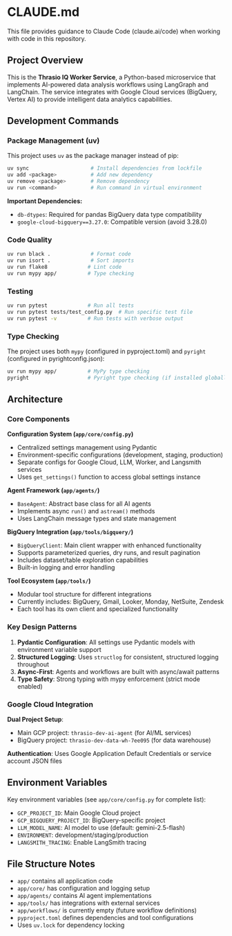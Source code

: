# CLAUDE.md

This file provides guidance to Claude Code (claude.ai/code) when working with code in this repository.

## Project Overview

This is the **Thrasio IQ Worker Service**, a Python-based microservice that implements AI-powered data analysis workflows using LangGraph and LangChain. The service integrates with Google Cloud services (BigQuery, Vertex AI) to provide intelligent data analytics capabilities.

## Development Commands

### Package Management (uv)
This project uses `uv` as the package manager instead of pip:
```bash
uv sync                    # Install dependencies from lockfile
uv add <package>           # Add new dependency
uv remove <package>        # Remove dependency
uv run <command>           # Run command in virtual environment
```

**Important Dependencies:**
- `db-dtypes`: Required for pandas BigQuery data type compatibility
- `google-cloud-bigquery==3.27.0`: Compatible version (avoid 3.28.0)

### Code Quality
```bash
uv run black .             # Format code
uv run isort .             # Sort imports
uv run flake8             # Lint code
uv run mypy app/          # Type checking
```

### Testing
```bash
uv run pytest             # Run all tests
uv run pytest tests/test_config.py  # Run specific test file
uv run pytest -v          # Run tests with verbose output
```

### Type Checking
The project uses both `mypy` (configured in pyproject.toml) and `pyright` (configured in pyrightconfig.json):
```bash
uv run mypy app/          # MyPy type checking
pyright                   # Pyright type checking (if installed globally)
```

## Architecture

### Core Components

**Configuration System (`app/core/config.py`)**
- Centralized settings management using Pydantic
- Environment-specific configurations (development, staging, production)
- Separate configs for Google Cloud, LLM, Worker, and Langsmith services
- Uses `get_settings()` function to access global settings instance

**Agent Framework (`app/agents/`)**
- `BaseAgent`: Abstract base class for all AI agents
- Implements async `run()` and `astream()` methods
- Uses LangChain message types and state management

**BigQuery Integration (`app/tools/bigquery/`)**
- `BigQueryClient`: Main client wrapper with enhanced functionality
- Supports parameterized queries, dry runs, and result pagination
- Includes dataset/table exploration capabilities
- Built-in logging and error handling

**Tool Ecosystem (`app/tools/`)**
- Modular tool structure for different integrations
- Currently includes: BigQuery, Gmail, Looker, Monday, NetSuite, Zendesk
- Each tool has its own client and specialized functionality

### Key Design Patterns

1. **Pydantic Configuration**: All settings use Pydantic models with environment variable support
2. **Structured Logging**: Uses `structlog` for consistent, structured logging throughout
3. **Async-First**: Agents and workflows are built with async/await patterns
4. **Type Safety**: Strong typing with mypy enforcement (strict mode enabled)

### Google Cloud Integration

**Dual Project Setup**:
- Main GCP project: `thrasio-dev-ai-agent` (for AI/ML services)
- BigQuery project: `thrasio-dev-data-wh-7ee095` (for data warehouse)

**Authentication**: Uses Google Application Default Credentials or service account JSON files

## Environment Variables

Key environment variables (see `app/core/config.py` for complete list):
- `GCP_PROJECT_ID`: Main Google Cloud project
- `GCP_BIGQUERY_PROJECT_ID`: BigQuery-specific project  
- `LLM_MODEL_NAME`: AI model to use (default: gemini-2.5-flash)
- `ENVIRONMENT`: development/staging/production
- `LANGSMITH_TRACING`: Enable LangSmith tracing

## File Structure Notes

- `app/` contains all application code
- `app/core/` has configuration and logging setup
- `app/agents/` contains AI agent implementations
- `app/tools/` has integrations with external services
- `app/workflows/` is currently empty (future workflow definitions)
- `pyproject.toml` defines dependencies and tool configurations
- Uses `uv.lock` for dependency locking